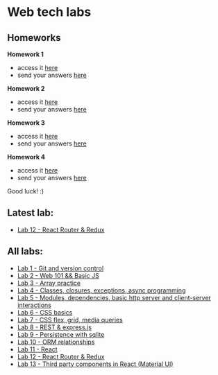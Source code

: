 # Web tech labs

## Homeworks
**Homework 1** 
- access it [here](https://github.com/ioanaandreeab/webtech_labs_2022/tree/main/homework-1)
- send your answers [here](https://forms.gle/PPt8FRFWfwoZWkCm7)

**Homework 2** 
- access it [here](https://github.com/ioanaandreeab/webtech_labs_2022/tree/main/homework-2)
- send your answers [here](https://forms.gle/686d7K6VJKvyRtXTA)

**Homework 3** 
- access it [here](https://github.com/ioanaandreeab/webtech_labs_2022/tree/main/homework-3)
- send your answers [here](https://forms.gle/ayjKaCGZVgf4MKfMA)

**Homework 4** 
- access it [here](https://github.com/ioanaandreeab/webtech_labs_2022/tree/main/homework-4)
- send your answers [here](https://forms.gle/bZUrtJx1vvbKkJCz5)

Good luck! :)

## Latest lab:
- [Lab 12 - React Router & Redux](https://github.com/ioanaandreeab/webtech_labs_2022/tree/main/lab12)

## All labs:
- [Lab 1 - Git and version control](https://github.com/ioanaandreeab/webtech_labs_2022/tree/main/lab1)
- [Lab 2 - Web 101 && Basic JS](https://github.com/ioanaandreeab/webtech_labs_2022/tree/main/lab2)
- [Lab 3 - Array practice](https://github.com/ioanaandreeab/webtech_labs_2022/tree/main/lab3)
- [Lab 4 - Classes, closures, exceptions, async programming](https://github.com/ioanaandreeab/webtech_labs_2022/tree/main/lab4)
- [Lab 5 - Modules, dependencies, basic http server and client-server interactions](https://github.com/ioanaandreeab/webtech_labs_2022/tree/main/lab5)
- [Lab 6 - CSS basics](https://github.com/ioanaandreeab/webtech_labs_2022/tree/main/lab6)
- [Lab 7 - CSS flex, grid, media queries](https://github.com/ioanaandreeab/webtech_labs_2022/tree/main/lab7)
- [Lab 8 - REST & express.js](https://github.com/ioanaandreeab/webtech_labs_2022/tree/main/lab8)
- [Lab 9 - Persistence with sqlite](https://github.com/ioanaandreeab/webtech_labs_2022/tree/main/lab9)
- [Lab 10 - ORM relationships](https://github.com/ioanaandreeab/webtech_labs_2022/tree/main/lab10)
- [Lab 11 - React](https://github.com/ioanaandreeab/webtech_labs_2022/tree/main/lab11)
- [Lab 12 - React Router & Redux](https://github.com/ioanaandreeab/webtech_labs_2022/tree/main/lab12)
- [Lab 13 - Third party components in React (Material UI)](https://github.com/ioanaandreeab/webtech_labs_2022/tree/main/lab13)